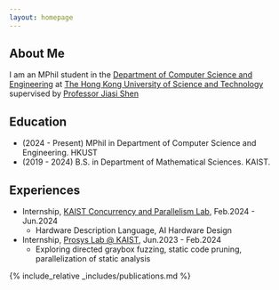 ```yaml
---
layout: homepage
---
```


## About Me

I am an MPhil student in the [Department of Computer Science and Engineering](https://cse.hkust.edu.hk/) 
at [The Hong Kong University of Science and Technology](https://hkust.edu.hk/)
supervised by [Professor Jiasi Shen](https://shenjiasi.com/)

## Education

- (2024 - Present) MPhil in Department of Computer Science and Engineering. HKUST
- (2019 - 2024) B.S. in Department of Mathematical Sciences. KAIST.

## Experiences

- Internship, [KAIST Concurrency and Parallelism Lab](https://cp.kaist.ac.kr/), Feb.2024 - Jun.2024
    - Hardware Description Language, AI Hardware Design
- Internship, [Prosys Lab @ KAIST](https://prosys.kaist.ac.kr/), Jun.2023 - Feb.2024
    - Exploring directed graybox fuzzing, static code pruning, parallelization of static analysis

{% include_relative _includes/publications.md %}

